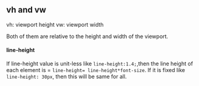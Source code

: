 ## vh and vw

vh: viewport height
vw: viewport width

Both of them are relative to the height and width of the viewport.

#### line-height

If line-height value is unit-less like `line-height:1.4;`,then the line height of each element is = `line-height= line-height*font-size`.
If it is fixed like `line-height: 30px`, then this will be same for all.
